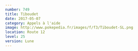 ```yaml
---
number: 749
title: Tiboudet
date: 2017-05-07
category: Appels à l'aide
image: http://www.pokepedia.fr/images/f/f3/Tiboudet-SL.png
location: Route 12
level: 25
version: Lune
---
```

